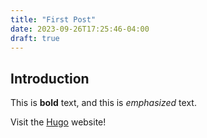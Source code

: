 ```yaml
---
title: "First Post"
date: 2023-09-26T17:25:46-04:00
draft: true
---
```


## Introduction

This is **bold** text, and this is *emphasized* text.

Visit the [Hugo](https://gohugo.io) website!
